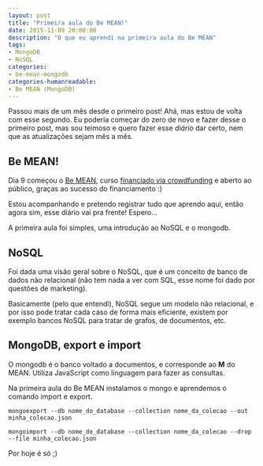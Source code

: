 ```yaml
---
layout: post
title: "Primeira aula do Be MEAN!"
date: 2015-11-09 20:00:00
description: "O que eu aprendi na primeira aula do Be MEAN"
tags:
- MongoDB
- NoSQL
categories:
- be-mean-mongodb
categories-humanreadable:
- Be MEAN (MongoDB)
---
```


Passou mais de um mês desde o primeiro post! Ahá, mas estou de volta com esse segundo. Eu poderia começar do zero de novo e fazer desse o primeiro post, mas sou teimoso e quero fazer esse *diário* dar certo, nem que as atualizações sejam mês a mês.

## Be MEAN!
Dia 9 começou o [Be MEAN](https://github.com/Webschool-io/be-mean-instagram), curso [financiado via crowdfunding](http://dagora.net/be-mean/) e aberto ao público, graças ao sucesso do financiamento :)

Estou acompanhando e pretendo registrar tudo que aprendo aqui, então agora sim, esse diário vai pra frente! Espero...

A primeira aula foi simples, uma introdução ao NoSQL e o mongodb.

## NoSQL
Foi dada uma visão geral sobre o NoSQL, que é um conceito de banco de dados não relacional (não tem nada a ver com SQL, esse nome foi dado por questões de marketing).

Basicamente (pelo que entendi), NoSQL segue um modelo não relacional, e por isso pode tratar cada caso de forma mais eficiente, existem por exemplo bancos NoSQL para tratar de grafos, de documentos, etc.

## MongoDB, export e import
O mongodb é o banco voltado a documentos, e corresponde ao **M** do MEAN. Utiliza JavaScript como linguagem para fazer as consultas.

Na primeira aula do Be MEAN instalamos o mongo e aprendemos o comando import e export.

```
mongoexport --db nome_do_database --collection nome_da_colecao --out minha_colecao.json
```
```
mongoimport --db nome_do_database --collection nome_da_colecao --drop --file minha_colecao.json
```

Por hoje é só ;)
